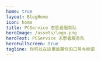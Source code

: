 ```yaml
---
home: true
layout: BlogHome
icon: home
title: PCService 志愿者服务队
heroImage: /assets/logo.png
heroText: PCService 志愿者服务队
heroFullScreen: true
tagline: 你可以在这里放置你的口号与标语
---
```

